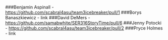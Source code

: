 ###Benjamin Aspinall - https://github.com/scabral4asu/team3icebreaker/pull/1
###Borys Banaszkiewicz - link
###David DeMers - https://github.com/samabwhite/SER316StoryTime/pull/6
###Jenny Potocki - https://github.com/scabral4asu/team3icebreaker/pull/2
###Pryce Holmes - link
